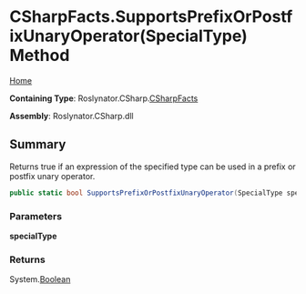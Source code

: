 <a name="_top"></a>

# CSharpFacts\.SupportsPrefixOrPostfixUnaryOperator\(SpecialType\) Method

[Home](../../../../README.md#_top)

**Containing Type**: Roslynator\.CSharp\.[CSharpFacts](../README.md#_top)

**Assembly**: Roslynator\.CSharp\.dll

## Summary

Returns true if an expression of the specified type can be used in a prefix or postfix unary operator\.

```csharp
public static bool SupportsPrefixOrPostfixUnaryOperator(SpecialType specialType)
```

### Parameters

**specialType**

### Returns

System\.[Boolean](https://docs.microsoft.com/en-us/dotnet/api/system.boolean)

